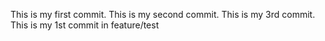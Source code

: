 This is my first commit. 
This is my second commit.
This is my 3rd commit.
This is my 1st commit in feature/test
